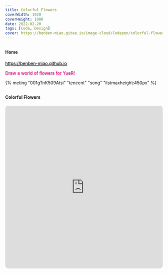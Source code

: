 ```yaml
---
title: Colorful Flowers
coverWidth: 1920
coverHeight: 1080
date: 2022-02-20
tags: [Code, Design]
cover: https://benben-miao.gitee.io/image-cloud/Codepen/colorful-flowers.png
---
```


<!-- <div style="background-color: #eeeeee; width: 120px; padding:5px 20px; border-radius: 3px;">Read More</div> -->
<!-- more -->

## 
#### Home
<div class="card">
  <a href="https://benben-miao.github.io" style="text-shadow: 1px 1px 3px #888;">https://benben-miao.github.io</a>
  <p style="text-shadow: 1px 1px 3px #888; color: #ff0088;">Draw a world of flowers for YueR!</p>
</div>

{% meting "001gTnK509Atsi" "tencent" "song" "listmaxheight:450px" %}

## 
#### Colorful Flowers
<div class="frame">
  <iframe frameborder="0" allowfullscreen mozallowfullscreen="true" webkitallowfullscreen="true" allow="fullscreen; autoplay; vr" 
  style="width: 100%; height: 520px; border-radius: 10px;" 
  src="https://benben-miao.gitee.io/beautiful-code/colorful-flowers/dist/index.html">
  </iframe>
</div>